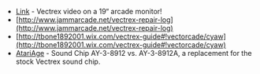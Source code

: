 * [Link](https://youtu.be/Gj1tC_QvIKQ) - Vectrex video on a 19“ arcade monitor!
* [http://www.jammarcade.net/vectrex-repair-log](http://www.jammarcade.net/vectrex-repair-log)
* [http://tbone1892001.wix.com/vectrex-guide#!vectorcade/cyaw](http://tbone1892001.wix.com/vectrex-guide#!vectorcade/cyaw)
* [AtariAge](http://atariage.com/forums/topic/247341-sound-chip-ay-3-8912-vs-ay-3-8912a/) - Sound Chip AY-3-8912 vs. AY-3-8912A, a replacement for the stock Vectrex sound chip.